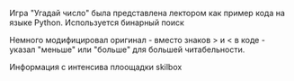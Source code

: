 Игра "Угадай число" была представлена лектором как пример кода на языке Python. 
Используется бинарный поиск

Немного модифицировал оригинал - вместо знаков > и < в коде - указал "меньше" или "больше" для большей читабельности.

Информация с интенсива плоoщадки skilbox
